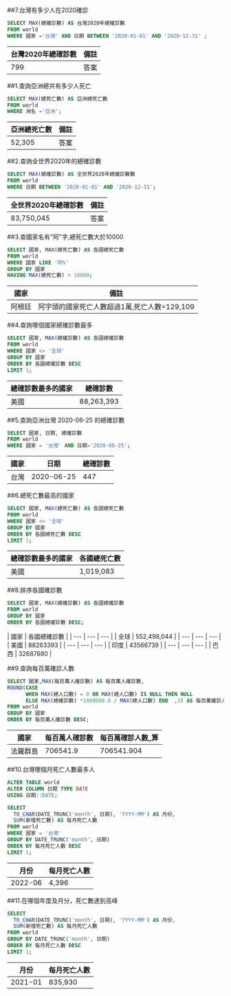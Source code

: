 ##7.台灣有多少人在2020確診

```sql
SELECT MAX(總確診數) AS 台灣2020年總確診數
FROM world
WHERE 國家 ='台灣' AND 日期 BETWEEN '2020-01-01' AND '2020-12-31' ;
```
| 台灣2020年總確診數 | 備註 |
| --- | --- |
| 799 |答案 |

##1.查詢亞洲總共有多少人死亡
```sql
SELECT MAX(總死亡數) AS 亞洲總死亡數
FROM world
WHERE 洲名 ='亞洲';
```
| 亞洲總死亡數 | 備註 |
| --- | --- |
| 52,305 |答案 |

##2.查詢全世界2020年的總確診數
```sql
SELECT MAX(總確診數) AS 全世界2020年總確診數數
FROM world
WHERE 日期 BETWEEN '2020-01-01' AND '2020-12-31';
```
| 全世界2020年總確診數 | 備註 |
| --- | --- |
| 83,750,045 |答案 |

##3.查國家名有"阿"字,總死亡數大於10000

```sql
SELECT 國家, MAX(總死亡數) AS 各國總死亡數
FROM world
WHERE 國家 LIKE '阿%'
GROUP BY 國家
HAVING MAX(總死亡數) > 10000;
```

| 國家 | 備註 |
| --- | --- |
| 阿根廷 | 阿字頭的國家死亡人數超過1萬,死亡人數=129,109 |

##4.查詢哪個國家總確診數最多

```sql
SELECT 國家, MAX(總確診數) AS 各國總確診數
FROM world
WHERE 國家 <> '全球'
GROUP BY 國家
ORDER BY 各國總確診數 DESC
LIMIT 1;
```
| 總確診數最多的國家 | 總確診數 |
| --- | --- |
| 美國 | 88,263,393 |

##5.查詢亞洲台灣 2020-06-25 的總確診數

```sql
SELECT 國家, 日期, 總確診數
FROM world
WHERE 國家 = '台灣' AND 日期='2020-06-25';
```

| 國家 |日期 | 總確診數 |
| --- | --- | --- |
| 台灣 | 2020-06-25 | 447 |

##6.總死亡數最高的國家
```sql
SELECT 國家, MAX(總死亡數) AS 各國總死亡數
FROM world
WHERE 國家 <> '全球'
GROUP BY 國家
ORDER BY 各國總死亡數 DESC
LIMIT 1;
```
| 總確診數最多的國家 | 各國總死亡數 |
| --- | --- |
| 美國 | 1,019,083 |

##8.排序各國確診數

```sql
SELECT 國家, MAX(總確診數) AS 各國總確診數
FROM world
GROUP BY 國家
ORDER BY 各國總確診數 DESC;
```
| 國家 | 各國總確診數 |
| --- | --- | --- |
| 全球 |  552,498,044 |
| --- | --- | --- |
| 美國 |  88263393 |
| --- | --- | --- |
| 印度 |  43566739 |
| --- | --- | --- |
| 巴西 |  32687680 |

##9.查詢每百萬確診人數

```sql
SELECT 國家,MAX(每百萬人確診數) AS 每百萬人確診數,
ROUND(CASE 
      WHEN MAX(總人口數) = 0 OR MAX(總人口數) IS NULL THEN NULL
      ELSE MAX(總確診數) *1000000.0 / MAX(總人口數) END  ,3) AS 每百萬確診人數_算
FROM world
GROUP BY 國家
ORDER BY 每百萬人確診數 DESC;
```

| 國家 |每百萬人確診數 | 每百萬確診人數_算 |
| --- | --- | --- |
| 法羅群島 | 706541.9 | 706541.904 |

##10.台灣哪個月死亡人數最多人

```sql
ALTER TABLE world
ALTER COLUMN 日期 TYPE DATE
USING 日期::DATE;

SELECT 
  TO_CHAR(DATE_TRUNC('month', 日期), 'YYYY-MM') AS 月份,
  SUM(新增死亡數) AS 每月死亡人數
FROM world
WHERE 國家 = '台灣'
GROUP BY DATE_TRUNC('month', 日期)
ORDER BY 每月死亡人數 DESC
LIMIT 1;
```
| 月份 |每月死亡人數 | 
| --- | --- |
| 2022-06 | 4,396 | 

##11.在哪個年度及月分，死亡數達到高峰

```sql
SELECT 
  TO_CHAR(DATE_TRUNC('month', 日期), 'YYYY-MM') AS 月份,
  SUM(新增死亡數) AS 每月死亡人數
FROM world
GROUP BY DATE_TRUNC('month', 日期)
ORDER BY 每月死亡人數 DESC
LIMIT 1;
```
| 月份 |每月死亡人數 | 
| --- | --- |
| 2021-01 | 835,930 | 

